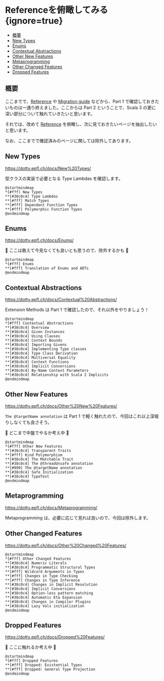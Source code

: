# Referenceを俯瞰してみる {ignore=true}

<!-- @import "[TOC]" {cmd="toc" depthFrom=1 depthTo=6 orderedList=false} -->

<!-- code_chunk_output -->

- [概要](#概要)
- [New Types](#new-types)
- [Enums](#enums)
- [Contextual Abstractions](#contextual-abstractions)
- [Other New Features](#other-new-features)
- [Metaprogramming](#metaprogramming)
- [Other Changed Features](#other-changed-features)
- [Dropped Features](#dropped-features)

<!-- /code_chunk_output -->

## 概要

ここまでで、[Reference](https://dotty.epfl.ch/docs/reference/overview.html) や [Migration guide](https://scalacenter.github.io/scala-3-migration-guide) などから、Part 1 で確認しておきたいものは一通り終えました。ここからは Part 2 ということで、Scala 3 の更に深い部分について触れていきたいと思います。

それでは、改めて [Reference](https://dotty.epfl.ch/docs/reference/overview.html) を俯瞰し、次に見ておきたいページを抽出したいと思います。

なお、ここまでで確認済みのページに関しては除外してあります。

## New Types

https://dotty.epfl.ch/docs/New%20Types/

型クラスの実装で必要となる Type Lambdas を確認します。

```plantuml
@startmindmap
*[#fff] New Types
**[#38c0c4] Type Lambdas
**[#fff] Match Types
**[#fff] Dependent Function Types
**[#fff] Polymorphic Function Types
@endmindmap
```

## Enums

https://dotty.epfl.ch/docs/Enums/

:construction: ここは敢えて今見なくても良いとも思うので、除外するかも :construction:

```plantuml
@startmindmap
*[#fff] Enums
**[#fff] Translation of Enums and ADTs
@endmindmap
```

## Contextual Abstractions

https://dotty.epfl.ch/docs/Contextual%20Abstractions/

Extension Methods は Part 1 で確認したので、それ以外をやりましょう！

```plantuml
@startmindmap
*[#fff] Contextual Abstractions
**[#38c0c4] Overview
**[#38c0c4] Given Instances
**[#38c0c4] Using Clauses
**[#38c0c4] Context Bounds
**[#38c0c4] Importing Givens
**[#38c0c4] Implementing Type classes
**[#38c0c4] Type Class Derivation
**[#38c0c4] Multiversal Equality
**[#38c0c4] Context Functions
**[#38c0c4] Implicit Conversions
**[#38c0c4] By-Name Context Parameters
**[#38c0c4] Relationship with Scala 2 Implicits
@endmindmap
```

## Other New Features

https://dotty.epfl.ch/docs/Other%20New%20Features/

`The @targetName annotation` は Part 1 で軽く触れたので、今回はこれ以上深堀りしなくても良さそう。

:construction: どこまで中盤でやるか考え中 :construction:

```plantuml
@startmindmap
*[#fff] Other New Features
**[#38c0c4] Transparent Traits
**[#fff] Kind Polymorphism
**[#38c0c4] The Matchable Trait
**[#38c0c4] The @threadUnsafe annotation
**[#999] The @targetName annotation
**[#38c0c4] Safe Initialization
**[#38c0c4] TypeTest
@endmindmap
```

## Metaprogramming

https://dotty.epfl.ch/docs/Metaprogramming/

Metaprogramming は、必要に応じて見れば良いので、今回は除外します。

## Other Changed Features

https://dotty.epfl.ch/docs/Other%20Changed%20Features/

```plantuml
@startmindmap
*[#fff] Other Changed Features
**[#38c0c4] Numeric Literals
**[#38c0c4] Programmatic Structural Types
**[#fff] Wildcard Arguments in Types
**[#fff] Changes in Type Checking
**[#fff] Changes in Type Inference
**[#38c0c4] Changes in Implicit Resolution
**[#38c0c4] Implicit Conversions
**[#38c0c4] Option-less pattern matching
**[#38c0c4] Automatic Eta Expansion
**[#38c0c4] Changes in Compiler Plugins
**[#38c0c4] Lazy Vals initialization
@endmindmap
```

## Dropped Features

https://dotty.epfl.ch/docs/Dropped%20Features/

:construction: ここに触れるか考え中 :construction:

```plantuml
@startmindmap
*[#fff] Dropped Features
**[#fff] Dropped: Existential Types
**[#fff] Dropped: General Type Projection
@endmindmap
```
